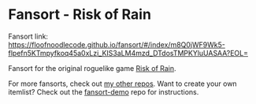 # Fansort - Risk of Rain

Fansort link: https://floofnoodlecode.github.io/fansort/#/index/m8Q0jWF9Wk5-flpefn5KTmpyfkoq45a0xLzi_KIS3aLM4mzd_DTdosTMPKYluUASAA?EOL=

Fansort for the original roguelike game [Risk of Rain](https://riskofrain.fandom.com/wiki/Main_Page).

For more fansorts, check out [my other repos](https://github.com/floofnoodlecode?tab=repositories&q=fansort&type=&language=&sort=name). Want to create your own itemlist? Check out the [fansort-demo](https://github.com/floofnoodlecode/fansort-demo) repo for instructions.

